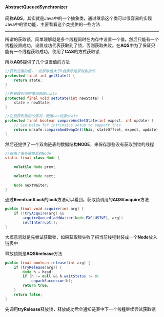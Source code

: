 #### AbstractQueuedSynchronizer

​		简称**AQS**，其实就是Java中的一个抽象类，通过继承这个类可以很容易的实现Java中的锁功能，主要看看这个类提供的一些方法

---

​		所谓的获取锁，简单理解就是多个线程同时在内存中设置一个值，然后只能有一个线程设置成功，设置成功代表获取到了锁，否则获取失败。在**AQS**中为了保证只能有一个线程获取成功，使用了**CAS**的方式获取锁

所以**AQS**提供了几个设置值的方法

```java
//获取设置的值，一般获取值大于0就表示是获取到锁的
protected final int getState() {
    return state;
}

//在获取到锁的情况修改state
protected final void setState(int newState) {
    state = newState;
}

//在没获取到锁的情况，使用cas设置state
protected final boolean compareAndSetState(int expect, int update) {
    // See below for intrinsics setup to support this
    return unsafe.compareAndSwapInt(this, stateOffset, expect, update);
}
```

然后还提供了一个双向链表的数据结构**NODE**，来保存那些没有获取到锁的线程

```java
//省略了很多属性后的Node
static final class Node {
    
    volatile Node prev;
    
    volatile Node next;
    
    Node nextWaiter;
}
```

通过**ReentrantLock**的**lock**方法可以看到，获取锁调用的**AQS#acquire**方法

```java
public final void acquire(int arg) {
    if (!tryAcquire(arg) &&
        acquireQueued(addWaiter(Node.EXCLUSIVE), arg))
        selfInterrupt();
}
```

大概意思就是先尝试获取锁，如果获取锁失败了把当前线程封装成一个**Node**放入链表中

释放锁则是**AQS#release**方法

```java
public final boolean release(int arg) {
    if (tryRelease(arg)) {
        Node h = head;
        if (h != null && h.waitStatus != 0)
            unparkSuccessor(h);
        return true;
    }
    return false;
}
```

先调用**tryRelease**释放锁，释放成功后会通知链表中下一个线程继续尝试获取锁

